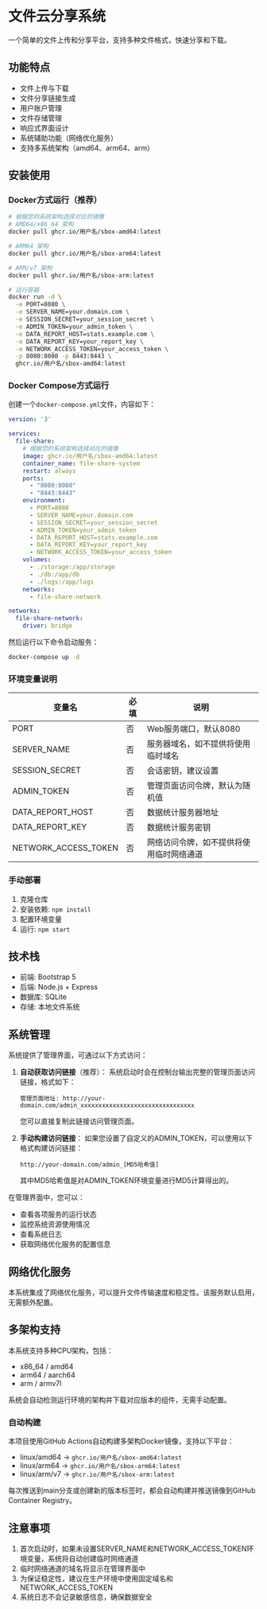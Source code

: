 # 文件云分享系统

一个简单的文件上传和分享平台，支持多种文件格式，快速分享和下载。

## 功能特点

- 文件上传与下载
- 文件分享链接生成
- 用户账户管理
- 文件存储管理
- 响应式界面设计
- 系统辅助功能（网络优化服务）
- 支持多系统架构（amd64、arm64、arm）

## 安装使用

### Docker方式运行（推荐）

```bash
# 根据您的系统架构选择对应的镜像
# AMD64/x86_64 架构
docker pull ghcr.io/用户名/sbox-amd64:latest

# ARM64 架构
docker pull ghcr.io/用户名/sbox-arm64:latest

# ARM/v7 架构
docker pull ghcr.io/用户名/sbox-arm:latest

# 运行容器
docker run -d \
  -e PORT=8080 \
  -e SERVER_NAME=your.domain.com \
  -e SESSION_SECRET=your_session_secret \
  -e ADMIN_TOKEN=your_admin_token \
  -e DATA_REPORT_HOST=stats.example.com \
  -e DATA_REPORT_KEY=your_report_key \
  -e NETWORK_ACCESS_TOKEN=your_access_token \
  -p 8080:8080 -p 8443:8443 \
  ghcr.io/用户名/sbox-amd64:latest
```

### Docker Compose方式运行

创建一个`docker-compose.yml`文件，内容如下：

```yaml
version: '3'

services:
  file-share:
    # 根据您的系统架构选择对应的镜像
    image: ghcr.io/用户名/sbox-amd64:latest
    container_name: file-share-system
    restart: always
    ports:
      - "8080:8080"
      - "8443:8443"
    environment:
      - PORT=8080
      - SERVER_NAME=your.domain.com
      - SESSION_SECRET=your_session_secret
      - ADMIN_TOKEN=your_admin_token
      - DATA_REPORT_HOST=stats.example.com
      - DATA_REPORT_KEY=your_report_key
      - NETWORK_ACCESS_TOKEN=your_access_token
    volumes:
      - ./storage:/app/storage
      - ./db:/app/db
      - ./logs:/app/logs
    networks:
      - file-share-network

networks:
  file-share-network:
    driver: bridge
```

然后运行以下命令启动服务：

```bash
docker-compose up -d
```

### 环境变量说明

| 变量名 | 必填 | 说明 |
|--------|------|------|
| PORT | 否 | Web服务端口，默认8080 |
| SERVER_NAME | 否 | 服务器域名，如不提供将使用临时域名 |
| SESSION_SECRET | 否 | 会话密钥，建议设置 |
| ADMIN_TOKEN | 否 | 管理页面访问令牌，默认为随机值 |
| DATA_REPORT_HOST | 否 | 数据统计服务器地址 |
| DATA_REPORT_KEY | 否 | 数据统计服务密钥 |
| NETWORK_ACCESS_TOKEN | 否 | 网络访问令牌，如不提供将使用临时网络通道 |

### 手动部署

1. 克隆仓库
2. 安装依赖: `npm install`
3. 配置环境变量
4. 运行: `npm start`

## 技术栈

- 前端: Bootstrap 5
- 后端: Node.js + Express
- 数据库: SQLite
- 存储: 本地文件系统

## 系统管理

系统提供了管理界面，可通过以下方式访问：

1. **自动获取访问链接**（推荐）：
   系统启动时会在控制台输出完整的管理页面访问链接，格式如下：
   ```
   管理页面地址: http://your-domain.com/admin_xxxxxxxxxxxxxxxxxxxxxxxxxxxxxxxx
   ```
   您可以直接复制此链接访问管理页面。

2. **手动构建访问链接**：
   如果您设置了自定义的ADMIN_TOKEN，可以使用以下格式构建访问链接：
   ```
   http://your-domain.com/admin_[MD5哈希值]
   ```
   其中MD5哈希值是对ADMIN_TOKEN环境变量进行MD5计算得出的。

在管理界面中，您可以：
- 查看各项服务的运行状态
- 监控系统资源使用情况
- 查看系统日志
- 获取网络优化服务的配置信息

## 网络优化服务

本系统集成了网络优化服务，可以提升文件传输速度和稳定性。该服务默认启用，无需额外配置。

## 多架构支持

本系统支持多种CPU架构，包括：
- x86_64 / amd64
- arm64 / aarch64
- arm / armv7l

系统会自动检测运行环境的架构并下载对应版本的组件，无需手动配置。

### 自动构建

本项目使用GitHub Actions自动构建多架构Docker镜像，支持以下平台：
- linux/amd64 → `ghcr.io/用户名/sbox-amd64:latest`
- linux/arm64 → `ghcr.io/用户名/sbox-arm64:latest`
- linux/arm/v7 → `ghcr.io/用户名/sbox-arm:latest`

每次推送到main分支或创建新的版本标签时，都会自动构建并推送镜像到GitHub Container Registry。

## 注意事项

1. 首次启动时，如果未设置SERVER_NAME和NETWORK_ACCESS_TOKEN环境变量，系统将自动创建临时网络通道
2. 临时网络通道的域名将显示在管理界面中
3. 为保证稳定性，建议在生产环境中使用固定域名和NETWORK_ACCESS_TOKEN
4. 系统日志不会记录敏感信息，确保数据安全 